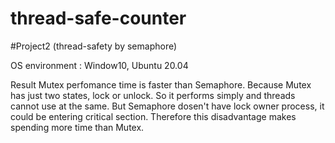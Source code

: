 # thread-safe-counter

#Project2 (thread-safety by semaphore)

OS environment : Window10, Ubuntu 20.04

Result
Mutex perfomance time is faster than Semaphore. Because Mutex has just two states, lock or unlock. So it performs simply and threads cannot use at the same. But Semaphore dosen't have lock owner process, it could be entering critical section. Therefore this disadvantage makes spending more time than Mutex.
